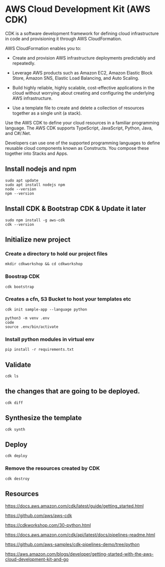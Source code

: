 # AWS Cloud Development Kit (AWS CDK)

CDK is a software development framework for defining cloud infrastructure in code and provisioning it through AWS CloudFormation.

AWS CloudFormation enables you to:

- Create and provision AWS infrastructure deployments predictably and repeatedly.

- Leverage AWS products such as Amazon EC2, Amazon Elastic Block Store, Amazon SNS, Elastic Load Balancing, and Auto Scaling.

- Build highly reliable, highly scalable, cost-effective applications in the cloud without worrying about creating and configuring the underlying AWS infrastructure.

- Use a template file to create and delete a collection of resources together as a single unit (a stack).

Use the AWS CDK to define your cloud resources in a familiar programming language. The AWS CDK supports TypeScript, JavaScript, Python, Java, and C#/.Net.

Developers can use one of the supported programming languages to define reusable cloud components known as Constructs. You compose these together into Stacks and Apps.


## Install nodejs and npm
```
sudo apt update
sudo apt install nodejs npm
node --version
npm --version
```

## Install CDK & Bootstrap CDK  & Update it later
```
sudo npm install -g aws-cdk
cdk --version
```

## Initialize new project

### Create a directory to hold our project files
```
mkdir cdkworkshop && cd cdkworkshop
```
### Boostrap CDK
```
cdk bootstrap
```

### Creates a cfn, S3 Bucket to host your templates etc
```
cdk init sample-app --language python
```

```
python3 -m venv .env
code
source .env/bin/activate
```

### Install python modules in virtual env
```
pip install -r requirements.txt
```

## Validate
```
cdk ls
```

## the changes that are going to be deployed.
```
cdk diff
```


## Synthesize the template
```
cdk synth              
```

## Deploy
```
cdk deploy
```
### Remove the resources created by CDK
```
cdk destroy
```




## Resources

https://docs.aws.amazon.com/cdk/latest/guide/getting_started.html

https://github.com/aws/aws-cdk

https://cdkworkshop.com/30-python.html

https://docs.aws.amazon.com/cdk/api/latest/docs/pipelines-readme.html

https://github.com/aws-samples/cdk-pipelines-demo/tree/python

https://aws.amazon.com/blogs/developer/getting-started-with-the-aws-cloud-development-kit-and-go



